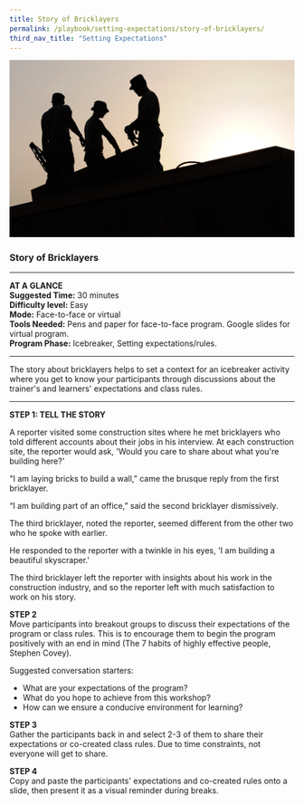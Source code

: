 ```yaml
---
title: Story of Bricklayers
permalink: /playbook/setting-expectations/story-of-bricklayers/
third_nav_title: "Setting Expectations"
---
```


![Construction](/images/Construction.jpg)
### Story of Bricklayers

---
**AT A GLANCE**  
**Suggested Time:** 30 minutes  
**Difficulty level:** Easy  
**Mode:** Face-to-face or virtual  
**Tools Needed:** Pens and paper for face-to-face program. Google slides for virtual program.  
**Program Phase:** Icebreaker, Setting expectations/rules.  

---

The story about bricklayers helps to set a context for an icebreaker activity where you get to know your participants through discussions about the trainer's and learners' expectations and class rules.  

---
**STEP 1: TELL THE STORY**  

A reporter visited some construction sites where he met bricklayers who told different accounts about their jobs in his interview. At each construction site, the reporter would ask, 'Would you care to share about what you're building here?'

"I am laying bricks to build a wall,” came the brusque reply from the first bricklayer.

“I am building part of an office,” said the second bricklayer dismissively.

The third bricklayer, noted the reporter, seemed different from the other two who he spoke with earlier.

He responded to the reporter with a twinkle in his eyes, 'I am building a beautiful skyscraper.'

The third bricklayer left the reporter with insights about his work in the construction industry, and so the reporter left with much satisfaction to work on his story.

**STEP 2**  
Move participants into breakout groups to discuss their expectations of the program or class rules. This is to encourage them to begin the program positively with an end in mind (The 7 habits of highly effective people, Stephen Covey).  

Suggested conversation starters:  
   * What are your expectations of the program?  
   * What do you hope to achieve from this workshop?  
   * How can we ensure a conducive environment for learning?  
   
**STEP 3**  
Gather the participants back in and select 2-3 of them to share their expectations or co-created class rules. Due to time constraints, not everyone will get to share.  

**STEP 4**  
Copy and paste the participants' expectations and co-created rules onto a slide, then present it as a visual reminder during breaks.  

